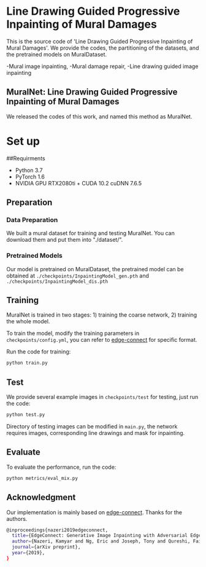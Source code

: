 # Line Drawing Guided Progressive Inpainting of Mural Damages

This is the source code of 'Line Drawing Guided Progressive Inpainting of Mural Damages'. We provide the codes, the partitioning of the datasets, and the pretrained models on MuralDataset.

-Mural image inpainting, -Mural damage repair, -Line drawing guided image inpainting


## MuralNet: Line Drawing Guided Progressive Inpainting of Mural Damages
We released the codes of this work, and named this method as MuralNet.



# Set up
##Requirments
- Python 3.7
- PyTorch 1.6
- NVIDIA GPU RTX2080ti + CUDA 10.2 cuDNN 7.6.5

## Preparation
### Data Preparation
We built a mural dataset for training and testing MuralNet. You can download them and put them into "./dataset/".
### Pretrained Models
Our model is pretrained on MuralDataset, the pretrained model can be obtained at `./checkpoints/InpaintingModel_gen.pth` and `./checkpoints/InpaintingModel_dis.pth`
## Training

MuralNet is trained in two stages: 1) training the coarse network, 2) training the whole model. 

To train the model, modify the training parameters in `checkpoints/config.yml`, you can refer to [edge-connect](https://github.com/knazeri/edge-connect) for specific format.

Run the code for training:
```bash
python train.py
```

## Test
We provide several example images in `checkpoints/test` for testing, just run the code:
```bash
python test.py
```
Directory of testing images can be modified in `main.py`, the network requires images, corresponding line drawings and mask for inpainting.

## Evaluate
To evaluate the performance, run the code:
```bash
python metrics/eval_mix.py
```

## Acknowledgment
Our implementation is mainly based on [edge-connect](https://github.com/knazeri/edge-connect). Thanks for the authors.
```bash
@inproceedings{nazeri2019edgeconnect,
  title={EdgeConnect: Generative Image Inpainting with Adversarial Edge Learning},
  author={Nazeri, Kamyar and Ng, Eric and Joseph, Tony and Qureshi, Faisal and Ebrahimi, Mehran},
  journal={arXiv preprint},
  year={2019},
}
```
